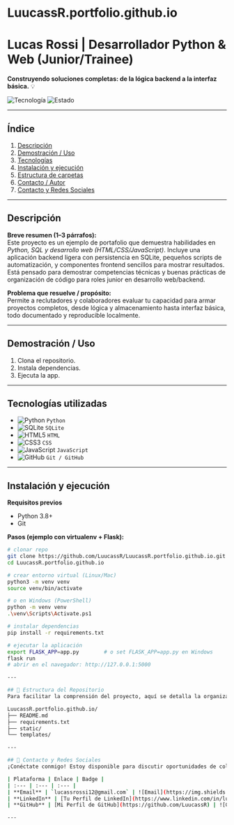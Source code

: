 # LuucassR.portfolio.github.io

# Lucas Rossi | Desarrollador Python & Web (Junior/Trainee)  
**Construyendo soluciones completas: de la lógica backend a la interfaz básica.** 💡

![Tecnología](https://img.shields.io/badge/Stack-Python%20%7C%20HTML%20%7C%20CSS-blue?style=flat&logo=python)
![Estado](https://img.shields.io/badge/Estado-WIP-yellow?style=flat)

---

## Índice
1. [Descripción](#descripción)  
2. [Demostración / Uso](#demostración--uso)  
3. [Tecnologías](#tecnologías-utilizadas)  
4. [Instalación y ejecución](#instalación-y-ejecución)  
5. [Estructura de carpetas](#estructura-de-carpetas)    
6. [Contacto / Autor](#contacto--autor)
7. [Contacto y Redes Sociales](#contacto-y-redes-sociales)

---

## Descripción
**Breve resumen (1–3 párrafos):**  
Este proyecto es un ejemplo de portafolio que demuestra habilidades en *Python, SQL y desarrollo web (HTML/CSS/JavaScript)*. Incluye una aplicación backend ligera con persistencia en SQLite, pequeños scripts de automatización, y componentes frontend sencillos para mostrar resultados. Está pensado para demostrar competencias técnicas y buenas prácticas de organización de código para roles junior en desarrollo web/backend.

**Problema que resuelve / propósito:**  
Permite a reclutadores y colaboradores evaluar tu capacidad para armar proyectos completos, desde lógica y almacenamiento hasta interfaz básica, todo documentado y reproducible localmente.

---

## Demostración / Uso
1. Clona el repositorio.  
2. Instala dependencias.  
3. Ejecuta la app.

---

## Tecnologías utilizadas
- ![Python](https://img.shields.io/badge/Python-3.10-blue?style=flat&logo=python) `Python`  
- ![SQLite](https://img.shields.io/badge/SQLite-3.36-lightgrey?style=flat&logo=sqlite) `SQLite`  
- ![HTML5](https://img.shields.io/badge/HTML5-%3E5-orange?style=flat&logo=html5) `HTML`  
- ![CSS3](https://img.shields.io/badge/CSS3-%3E3-blue?style=flat&logo=css3) `CSS`  
- ![JavaScript](https://img.shields.io/badge/JavaScript-ES6-yellow?style=flat&logo=javascript) `JavaScript`    
- ![GitHub](https://img.shields.io/badge/GitHub-repo-black?style=flat&logo=github) `Git / GitHub`  

---

## Instalación y ejecución

**Requisitos previos**
- Python 3.8+  
- Git

**Pasos (ejemplo con virtualenv + Flask):**
```bash
# clonar repo
git clone https://github.com/LuucassR/LuucassR.portfolio.github.io.git
cd LuucassR.portfolio.github.io

# crear entorno virtual (Linux/Mac)
python3 -m venv venv
source venv/bin/activate

# o en Windows (PowerShell)
python -m venv venv
.\venv\Scripts\Activate.ps1

# instalar dependencias
pip install -r requirements.txt

# ejecutar la aplicación
export FLASK_APP=app.py        # o set FLASK_APP=app.py en Windows
flask run
# abrir en el navegador: http://127.0.0.1:5000

---

## 📂 Estructura del Repositorio
Para facilitar la comprensión del proyecto, aquí se detalla la organización de los archivos principales.

LuucassR.portfolio.github.io/
├── README.md             
├── requirements.txt      
├── static/               
└── templates/            

---

## 🤝 Contacto y Redes Sociales
¡Conéctate conmigo! Estoy disponible para discutir oportunidades de colaboración o empleo.

| Plataforma | Enlace | Badge |
| :--- | :--- | :--- |
| **Email** | `lucassrossi12@gmail.com` | ![Email](https://img.shields.io/badge/Email-Contacto-D14836?style=flat&logo=gmail) |
| **LinkedIn** | [Tu Perfil de LinkedIn](https://www.linkedin.com/in/lucas-rossi-052926389/) | ![LinkedIn](https://img.shields.io/badge/LinkedIn-Ver%20Perfil-0A66C2?style=flat&logo=linkedin) |
| **GitHub** | [Mi Perfil de GitHub](https://github.com/LuucassR) | ![GitHub](https://img.shields.io/badge/GitHub-Seguir-181717?style=flat&logo=github) |

---

